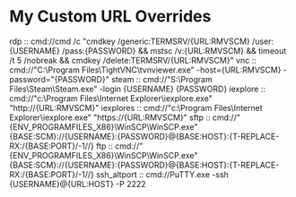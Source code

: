 # My Custom URL Overrides

rdp :: cmd://cmd /c "cmdkey /generic:TERMSRV/{URL:RMVSCM} /user:{USERNAME} /pass:{PASSWORD} && mstsc /v:{URL:RMVSCM} && timeout /t 5 /nobreak && cmdkey /delete:TERMSRV/{URL:RMVSCM}"
vnc :: cmd://"C:\Program Files\TightVNC\tvnviewer.exe" -host={URL:RMVSCM} -password="{PASSWORD}"
steam :: cmd://"S:\Program Files\Steam\Steam.exe" -login {USERNAME} {PASSWORD}
iexplore :: cmd://"c:\Program Files\Internet Explorer\iexplore.exe" "http://{URL:RMVSCM}"
iexplores :: cmd://"c:\Program Files\Internet Explorer\iexplore.exe" "https://{URL:RMVSCM}"
sftp :: cmd://"{ENV_PROGRAMFILES_X86}\WinSCP\WinSCP.exe" {BASE:SCM}://{USERNAME}:{PASSWORD}@{BASE:HOST}:{T-REPLACE-RX:/{BASE:PORT}/-1//}
ftp :: cmd://"{ENV_PROGRAMFILES_X86}\WinSCP\WinSCP.exe" {BASE:SCM}://{USERNAME}:{PASSWORD}@{BASE:HOST}:{T-REPLACE-RX:/{BASE:PORT}/-1//}
ssh_altport :: cmd://PuTTY.exe -ssh {USERNAME}@{URL:HOST} -P 2222
